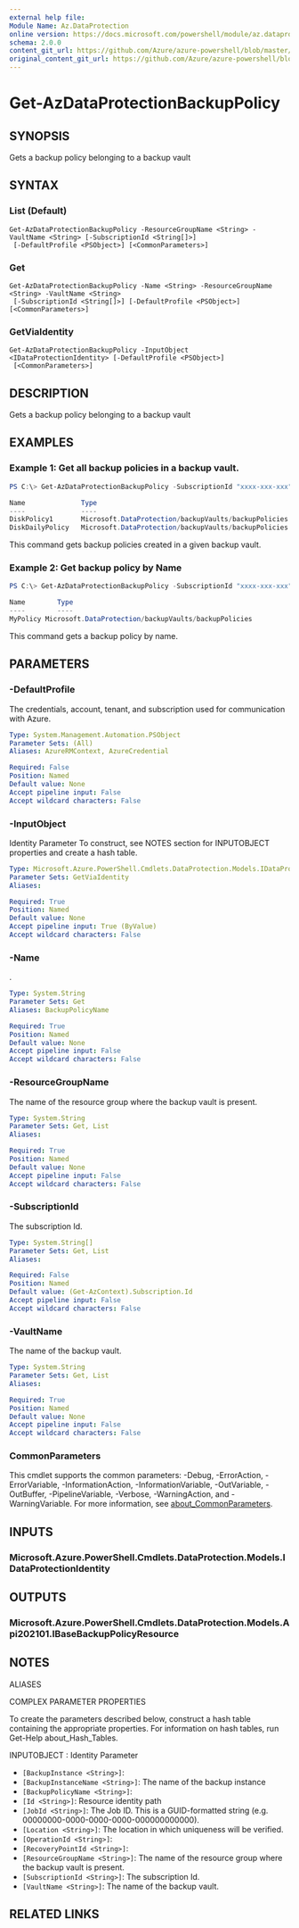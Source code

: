 ```yaml
---
external help file: 
Module Name: Az.DataProtection
online version: https://docs.microsoft.com/powershell/module/az.dataprotection/get-azdataprotectionbackuppolicy
schema: 2.0.0
content_git_url: https://github.com/Azure/azure-powershell/blob/master/src/DataProtection/help/Get-AzDataProtectionBackupPolicy.md
original_content_git_url: https://github.com/Azure/azure-powershell/blob/master/src/DataProtection/help/Get-AzDataProtectionBackupPolicy.md
---
```


# Get-AzDataProtectionBackupPolicy

## SYNOPSIS
Gets a backup policy belonging to a backup vault

## SYNTAX

### List (Default)
```
Get-AzDataProtectionBackupPolicy -ResourceGroupName <String> -VaultName <String> [-SubscriptionId <String[]>]
 [-DefaultProfile <PSObject>] [<CommonParameters>]
```

### Get
```
Get-AzDataProtectionBackupPolicy -Name <String> -ResourceGroupName <String> -VaultName <String>
 [-SubscriptionId <String[]>] [-DefaultProfile <PSObject>] [<CommonParameters>]
```

### GetViaIdentity
```
Get-AzDataProtectionBackupPolicy -InputObject <IDataProtectionIdentity> [-DefaultProfile <PSObject>]
 [<CommonParameters>]
```

## DESCRIPTION
Gets a backup policy belonging to a backup vault

## EXAMPLES

### Example 1: Get all backup policies in a backup vault.
```powershell
PS C:\> Get-AzDataProtectionBackupPolicy -SubscriptionId "xxxx-xxx-xxx" -ResourceGroupName "MyResourceGroup" -VaultName "MyVault"

Name              Type
----              ----
DiskPolicy1       Microsoft.DataProtection/backupVaults/backupPolicies
DiskDailyPolicy   Microsoft.DataProtection/backupVaults/backupPolicies
```

This command gets backup policies created in a given backup vault.

### Example 2: Get backup policy by Name
```powershell
PS C:\> Get-AzDataProtectionBackupPolicy -SubscriptionId "xxxx-xxx-xxx" -ResourceGroupName "MyResourceGroup" -VaultName "MyVault" -Name "MyPolicy"

Name        Type
----        ----
MyPolicy Microsoft.DataProtection/backupVaults/backupPolicies
```

This command gets a backup policy by name.

## PARAMETERS

### -DefaultProfile
The credentials, account, tenant, and subscription used for communication with Azure.

```yaml
Type: System.Management.Automation.PSObject
Parameter Sets: (All)
Aliases: AzureRMContext, AzureCredential

Required: False
Position: Named
Default value: None
Accept pipeline input: False
Accept wildcard characters: False
```

### -InputObject
Identity Parameter
To construct, see NOTES section for INPUTOBJECT properties and create a hash table.

```yaml
Type: Microsoft.Azure.PowerShell.Cmdlets.DataProtection.Models.IDataProtectionIdentity
Parameter Sets: GetViaIdentity
Aliases:

Required: True
Position: Named
Default value: None
Accept pipeline input: True (ByValue)
Accept wildcard characters: False
```

### -Name
.

```yaml
Type: System.String
Parameter Sets: Get
Aliases: BackupPolicyName

Required: True
Position: Named
Default value: None
Accept pipeline input: False
Accept wildcard characters: False
```

### -ResourceGroupName
The name of the resource group where the backup vault is present.

```yaml
Type: System.String
Parameter Sets: Get, List
Aliases:

Required: True
Position: Named
Default value: None
Accept pipeline input: False
Accept wildcard characters: False
```

### -SubscriptionId
The subscription Id.

```yaml
Type: System.String[]
Parameter Sets: Get, List
Aliases:

Required: False
Position: Named
Default value: (Get-AzContext).Subscription.Id
Accept pipeline input: False
Accept wildcard characters: False
```

### -VaultName
The name of the backup vault.

```yaml
Type: System.String
Parameter Sets: Get, List
Aliases:

Required: True
Position: Named
Default value: None
Accept pipeline input: False
Accept wildcard characters: False
```

### CommonParameters
This cmdlet supports the common parameters: -Debug, -ErrorAction, -ErrorVariable, -InformationAction, -InformationVariable, -OutVariable, -OutBuffer, -PipelineVariable, -Verbose, -WarningAction, and -WarningVariable. For more information, see [about_CommonParameters](http://go.microsoft.com/fwlink/?LinkID=113216).

## INPUTS

### Microsoft.Azure.PowerShell.Cmdlets.DataProtection.Models.IDataProtectionIdentity

## OUTPUTS

### Microsoft.Azure.PowerShell.Cmdlets.DataProtection.Models.Api202101.IBaseBackupPolicyResource

## NOTES

ALIASES

COMPLEX PARAMETER PROPERTIES

To create the parameters described below, construct a hash table containing the appropriate properties. For information on hash tables, run Get-Help about_Hash_Tables.


INPUTOBJECT <IDataProtectionIdentity>: Identity Parameter
  - `[BackupInstance <String>]`: 
  - `[BackupInstanceName <String>]`: The name of the backup instance
  - `[BackupPolicyName <String>]`: 
  - `[Id <String>]`: Resource identity path
  - `[JobId <String>]`: The Job ID. This is a GUID-formatted string (e.g. 00000000-0000-0000-0000-000000000000).
  - `[Location <String>]`: The location in which uniqueness will be verified.
  - `[OperationId <String>]`: 
  - `[RecoveryPointId <String>]`: 
  - `[ResourceGroupName <String>]`: The name of the resource group where the backup vault is present.
  - `[SubscriptionId <String>]`: The subscription Id.
  - `[VaultName <String>]`: The name of the backup vault.

## RELATED LINKS

